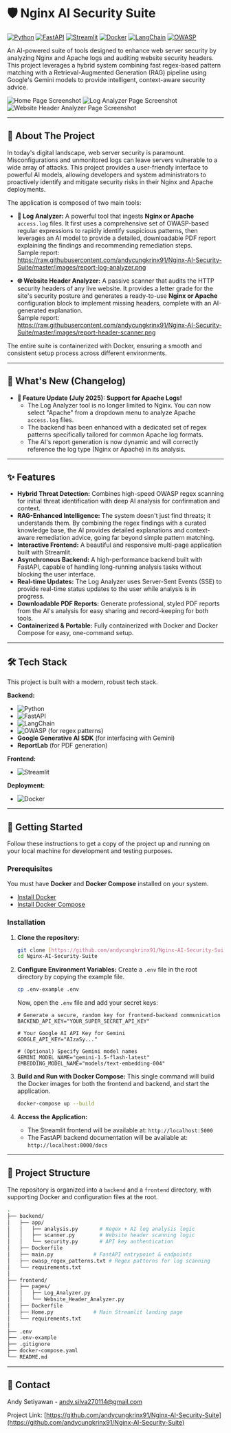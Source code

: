 # 🛡️ Nginx AI Security Suite

[![Python][Python-badge]][Python-url]
[![FastAPI][FastAPI-badge]][FastAPI-url]
[![Streamlit][Streamlit-badge]][Streamlit-url]
[![Docker][Docker-badge]][Docker-url]
[![LangChain][LangChain-badge]][LangChain-url]
[![OWASP][OWASP-badge]][OWASP-url]

An AI-powered suite of tools designed to enhance web server security by analyzing Nginx and Apache logs and auditing website security headers. This project leverages a hybrid system combining fast regex-based pattern matching with a Retrieval-Augmented Generation (RAG) pipeline using Google's Gemini models to provide intelligent, context-aware security advice.

![Home Page Screenshot](https://raw.githubusercontent.com/andycungkrinx91/Nginx-AI-Security-Suite/master/images/homepage.png)
![Log Analyzer Page Screenshot](https://raw.githubusercontent.com/andycungkrinx91/Nginx-AI-Security-Suite/master/images/log-analyzer.png)
![Website Header Analyzer Page Screenshot](https://raw.githubusercontent.com/andycungkrinx91/Nginx-AI-Security-Suite/master/images/header-analyzer.png)

---

## 🧐 About The Project

In today's digital landscape, web server security is paramount. Misconfigurations and unmonitored logs can leave servers vulnerable to a wide array of attacks. This project provides a user-friendly interface to powerful AI models, allowing developers and system administrators to proactively identify and mitigate security risks in their Nginx and Apache deployments.

The application is composed of two main tools:

* **📄 Log Analyzer:** A powerful tool that ingests **Nginx or Apache** `access.log` files. It first uses a comprehensive set of OWASP-based regular expressions to rapidly identify suspicious patterns, then leverages an AI model to provide a detailed, downloadable PDF report explaining the findings and recommending remediation steps.
    <br>Sample report: https://raw.githubusercontent.com/andycungkrinx91/Nginx-AI-Security-Suite/master/images/report-log-analyzer.png

* **🌐 Website Header Analyzer:** A passive scanner that audits the HTTP security headers of any live website. It provides a letter grade for the site's security posture and generates a ready-to-use **Nginx or Apache**  configuration block to implement missing headers, complete with an AI-generated explanation.
    <br>Sample report: https://raw.githubusercontent.com/andycungkrinx91/Nginx-AI-Security-Suite/master/images/report-header-scanner.png

The entire suite is containerized with Docker, ensuring a smooth and consistent setup process across different environments.

---

## 🚀 What's New (Changelog)

* **🎉 Feature Update (July 2025): Support for Apache Logs!**
    * The Log Analyzer tool is no longer limited to Nginx. You can now select "Apache" from a dropdown menu to analyze Apache `access.log` files.
    * The backend has been enhanced with a dedicated set of regex patterns specifically tailored for common Apache log formats.
    * The AI's report generation is now dynamic and will correctly reference the log type (Nginx or Apache) in its analysis.

---

## ✨ Features

* **Hybrid Threat Detection:** Combines high-speed OWASP regex scanning for initial threat identification with deep AI analysis for confirmation and context.
* **RAG-Enhanced Intelligence:** The system doesn't just find threats; it understands them. By combining the regex findings with a curated knowledge base, the AI provides detailed explanations and context-aware remediation advice, going far beyond simple pattern matching.
* **Interactive Frontend:** A beautiful and responsive multi-page application built with Streamlit.
* **Asynchronous Backend:** A high-performance backend built with FastAPI, capable of handling long-running analysis tasks without blocking the user interface.
* **Real-time Updates:** The Log Analyzer uses Server-Sent Events (SSE) to provide real-time status updates to the user while analysis is in progress.
* **Downloadable PDF Reports:** Generate professional, styled PDF reports from the AI's analysis for easy sharing and record-keeping for both tools.
* **Containerized & Portable:** Fully containerized with Docker and Docker Compose for easy, one-command setup.

---

## 🛠️ Tech Stack

This project is built with a modern, robust tech stack.

**Backend:**
* ![Python][Python-badge]
* ![FastAPI][FastAPI-badge]
* ![LangChain][LangChain-badge]
* ![OWASP][OWASP-badge] (for regex patterns)
* **Google Generative AI SDK** (for interfacing with Gemini)
* **ReportLab** (for PDF generation)

**Frontend:**
* ![Streamlit][Streamlit-badge]

**Deployment:**
* ![Docker][Docker-badge]

---

## 🚀 Getting Started

Follow these instructions to get a copy of the project up and running on your local machine for development and testing purposes.

### Prerequisites

You must have **Docker** and **Docker Compose** installed on your system.
* [Install Docker](https://docs.docker.com/get-docker/)
* [Install Docker Compose](https://docs.docker.com/compose/install/)

### Installation

1.  **Clone the repository:**
    ```sh
    git clone [https://github.com/andycungkrinx91/Nginx-AI-Security-Suite.git](https://github.com/andycungkrinx91/Nginx-AI-Security-Suite.git)
    cd Nginx-AI-Security-Suite
    ```

2.  **Configure Environment Variables:**
    Create a `.env` file in the root directory by copying the example file.
    ```sh
    cp .env-example .env
    ```
    Now, open the `.env` file and add your secret keys:
    ```env
    # Generate a secure, random key for frontend-backend communication
    BACKEND_API_KEY="YOUR_SUPER_SECRET_API_KEY"

    # Your Google AI API Key for Gemini
    GOOGLE_API_KEY="AIzaSy..."

    # (Optional) Specify Gemini model names
    GEMINI_MODEL_NAME="gemini-1.5-flash-latest"
    EMBEDDING_MODEL_NAME="models/text-embedding-004"
    ```

3.  **Build and Run with Docker Compose:**
    This single command will build the Docker images for both the frontend and backend, and start the application.
    ```sh
    docker-compose up --build
    ```

4.  **Access the Application:**
    * The Streamlit frontend will be available at: `http://localhost:5000`
    * The FastAPI backend documentation will be available at: `http://localhost:8000/docs`

---

## 📂 Project Structure

The repository is organized into a `backend` and a `frontend` directory, with supporting Docker and configuration files at the root.

```bash
.
├── backend/
│   ├── app/
│   │   ├── analysis.py       # Regex + AI log analysis logic
│   │   ├── scanner.py        # Website header scanning logic
│   │   └── security.py       # API key authentication
│   ├── Dockerfile
│   ├── main.py             # FastAPI entrypoint & endpoints
│   ├── owasp_regex_patterns.txt # Regex patterns for log scanning
│   └── requirements.txt
│
├── frontend/
│   ├── pages/
│   │   ├── Log_Analyzer.py
│   │   └── Website_Header_Analyzer.py
│   ├── Dockerfile
│   ├── Home.py             # Main Streamlit landing page
│   └── requirements.txt
│
├── .env
├── .env-example
├── .gitignore
├── docker-compose.yaml
└── README.md
```

---

## 👤 Contact

Andy Setiyawan - [andy.silva270114@gmail.com](mailto:andy.silva270114@gmail.com)

Project Link: [https://github.com/andycungkrinx91/Nginx-AI-Security-Suite](https://github.com/andycungkrinx91/Nginx-AI-Security-Suite)

[Python-badge]: https://img.shields.io/badge/Python-3776AB?style=for-the-badge&logo=python&logoColor=white
[Python-url]: https://www.python.org/
[FastAPI-badge]: https://img.shields.io/badge/FastAPI-009688?style=for-the-badge&logo=fastapi&logoColor=white
[FastAPI-url]: https://fastapi.tiangolo.com/
[Streamlit-badge]: https://img.shields.io/badge/Streamlit-FF4B4B?style=for-the-badge&logo=streamlit&logoColor=white
[Streamlit-url]: https://streamlit.io/
[Docker-badge]: https://img.shields.io/badge/Docker-2496ED?style=for-the-badge&logo=docker&logoColor=white
[Docker-url]: https://www.docker.com/
[LangChain-badge]: https://img.shields.io/badge/LangChain-1E90FF?style=for-the-badge
[LangChain-url]: https://www.langchain.com/
[OWASP-badge]: https://img.shields.io/badge/OWASP-000000?style=for-the-badge&logo=owasp&logoColor=white
[OWASP-url]: https://owasp.org/